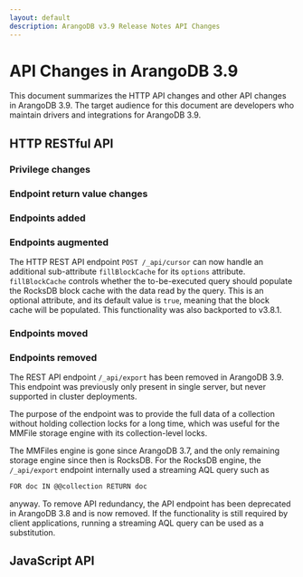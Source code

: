```yaml
---
layout: default
description: ArangoDB v3.9 Release Notes API Changes
---
```

API Changes in ArangoDB 3.9
===========================

This document summarizes the HTTP API changes and other API changes in ArangoDB 3.9.
The target audience for this document are developers who maintain drivers and
integrations for ArangoDB 3.9.

## HTTP RESTful API

### Privilege changes

### Endpoint return value changes

### Endpoints added

### Endpoints augmented

The HTTP REST API endpoint `POST /_api/cursor` can now handle an 
additional sub-attribute `fillBlockCache` for its `options` attribute.
`fillBlockCache` controls whether the to-be-executed query should
populate the RocksDB block cache with the data read by the query.
This is an optional attribute, and its default value is `true`, meaning
that the block cache will be populated. This functionality was also backported
to v3.8.1.

### Endpoints moved

### Endpoints removed

The REST API endpoint `/_api/export` has been removed in ArangoDB 3.9.
This endpoint was previously only present in single server, but never
supported in cluster deployments.

The purpose of the endpoint was to provide the full data of a collection
without holding collection locks for a long time, which was useful for
the MMFile storage engine with its collection-level locks.

The MMFiles engine is gone since ArangoDB 3.7, and the only remaining
storage engine since then is RocksDB. For the RocksDB engine, the
`/_api/export` endpoint internally used a streaming AQL query such as

```js
FOR doc IN @@collection RETURN doc
```

anyway. To remove API redundancy, the API endpoint has been deprecated
in ArangoDB 3.8 and is now removed. If the functionality is still required
by client applications, running a streaming AQL query can be used as a
substitution.

## JavaScript API
